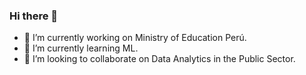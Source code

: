 ### Hi there 👋

- 🔭 I’m currently working on Ministry of Education Perú.
- 🌱 I’m currently learning ML.
- 👯 I’m looking to collaborate on Data Analytics in the Public Sector. 
